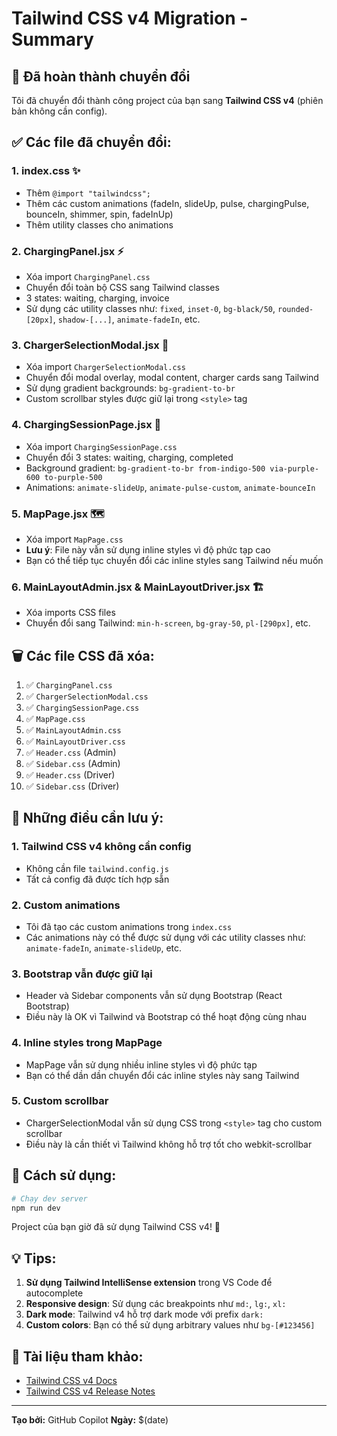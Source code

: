 # Tailwind CSS v4 Migration - Summary

## 🎉 Đã hoàn thành chuyển đổi

Tôi đã chuyển đổi thành công project của bạn sang **Tailwind CSS v4** (phiên bản không cần config).

## ✅ Các file đã chuyển đổi:

### 1. **index.css** ✨

- Thêm `@import "tailwindcss";`
- Thêm các custom animations (fadeIn, slideUp, pulse, chargingPulse, bounceIn, shimmer, spin, fadeInUp)
- Thêm utility classes cho animations

### 2. **ChargingPanel.jsx** ⚡

- Xóa import `ChargingPanel.css`
- Chuyển đổi toàn bộ CSS sang Tailwind classes
- 3 states: waiting, charging, invoice
- Sử dụng các utility classes như: `fixed`, `inset-0`, `bg-black/50`, `rounded-[20px]`, `shadow-[...]`, `animate-fadeIn`, etc.

### 3. **ChargerSelectionModal.jsx** 🔌

- Xóa import `ChargerSelectionModal.css`
- Chuyển đổi modal overlay, modal content, charger cards sang Tailwind
- Sử dụng gradient backgrounds: `bg-gradient-to-br`
- Custom scrollbar styles được giữ lại trong `<style>` tag

### 4. **ChargingSessionPage.jsx** 🔋

- Xóa import `ChargingSessionPage.css`
- Chuyển đổi 3 states: waiting, charging, completed
- Background gradient: `bg-gradient-to-br from-indigo-500 via-purple-600 to-purple-500`
- Animations: `animate-slideUp`, `animate-pulse-custom`, `animate-bounceIn`

### 5. **MapPage.jsx** 🗺️

- Xóa import `MapPage.css`
- **Lưu ý**: File này vẫn sử dụng inline styles vì độ phức tạp cao
- Bạn có thể tiếp tục chuyển đổi các inline styles sang Tailwind nếu muốn

### 6. **MainLayoutAdmin.jsx** & **MainLayoutDriver.jsx** 🏗️

- Xóa imports CSS files
- Chuyển đổi sang Tailwind: `min-h-screen`, `bg-gray-50`, `pl-[290px]`, etc.

## 🗑️ Các file CSS đã xóa:

1. ✅ `ChargingPanel.css`
2. ✅ `ChargerSelectionModal.css`
3. ✅ `ChargingSessionPage.css`
4. ✅ `MapPage.css`
5. ✅ `MainLayoutAdmin.css`
6. ✅ `MainLayoutDriver.css`
7. ✅ `Header.css` (Admin)
8. ✅ `Sidebar.css` (Admin)
9. ✅ `Header.css` (Driver)
10. ✅ `Sidebar.css` (Driver)

## 📝 Những điều cần lưu ý:

### 1. Tailwind CSS v4 không cần config

- Không cần file `tailwind.config.js`
- Tất cả config đã được tích hợp sẵn

### 2. Custom animations

- Tôi đã tạo các custom animations trong `index.css`
- Các animations này có thể được sử dụng với các utility classes như: `animate-fadeIn`, `animate-slideUp`, etc.

### 3. Bootstrap vẫn được giữ lại

- Header và Sidebar components vẫn sử dụng Bootstrap (React Bootstrap)
- Điều này là OK vì Tailwind và Bootstrap có thể hoạt động cùng nhau

### 4. Inline styles trong MapPage

- MapPage vẫn sử dụng nhiều inline styles vì độ phức tạp
- Bạn có thể dần dần chuyển đổi các inline styles này sang Tailwind

### 5. Custom scrollbar

- ChargerSelectionModal vẫn sử dụng CSS trong `<style>` tag cho custom scrollbar
- Điều này là cần thiết vì Tailwind không hỗ trợ tốt cho webkit-scrollbar

## 🚀 Cách sử dụng:

```bash
# Chạy dev server
npm run dev
```

Project của bạn giờ đã sử dụng Tailwind CSS v4! 🎊

## 💡 Tips:

1. **Sử dụng Tailwind IntelliSense extension** trong VS Code để autocomplete
2. **Responsive design**: Sử dụng các breakpoints như `md:`, `lg:`, `xl:`
3. **Dark mode**: Tailwind v4 hỗ trợ dark mode với prefix `dark:`
4. **Custom colors**: Bạn có thể sử dụng arbitrary values như `bg-[#123456]`

## 🔗 Tài liệu tham khảo:

- [Tailwind CSS v4 Docs](https://tailwindcss.com/docs)
- [Tailwind CSS v4 Release Notes](https://tailwindcss.com/blog/tailwindcss-v4-alpha)

---

**Tạo bởi:** GitHub Copilot
**Ngày:** $(date)
